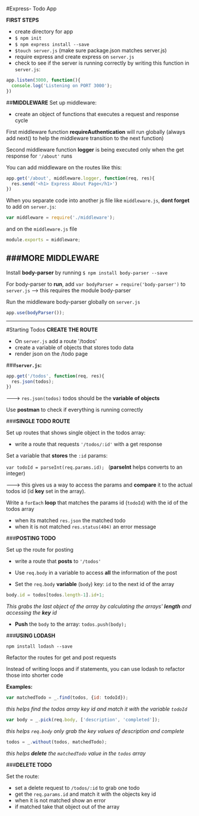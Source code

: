 #Express- Todo App

**FIRST STEPS**

- create directory for app
- ```$ npm init```
- ```$ npm express install --save```
- ```$touch server.js``` (make sure package.json matches server.js)
- require express and create express on ```server.js```
- check to see if the server is running correctly by writing this function in ```server.js```: 

```javascript
app.listen(3000, function(){
  console.log('Listening on PORT 3000');
})
```

##**MIDDLEWARE**
Set up middleware: 

- create an object of functions that executes a request and response cycle

First middleware function **requireAuthentication** will run globally
(always add next() to help the middleware transition to the next function)

Second middleware function **logger** is being executed only when the get response for `'/about'` runs

You can add middleware on the routes like this: 

```javascript
app.get('/about', middleware.logger, function(req, res){
  res.send('<h1> Express About Page</h1>')
})
```

When you separate code into another js file like `middleware.js`,
**dont forget** to add on `server.js`:

```javascript
var middleware = require('./middleware');
```

and on the ```middleware.js``` file 

```javascript
module.exports = middleware;
```

###MORE MIDDLEWARE
---
Install **body-parser** by running `$ npm install body-parser --save`

For body-parser to **run**, add `var bodyParser = require('body-parser')` to `server.js` --> this requires the module body-parser

Run the middleware body-parser globally on `server.js`

```javascript
app.use(bodyParser());
```

---

#Starting Todos
**CREATE THE ROUTE**

- On `server.js` add a route '/todos' 
- create a variable of objects that stores todo data
- render json on the /todo page

###**`server.js`:**

```javascript
app.get('/todos', function(req, res){
  res.json(todos);
})
```

---> ```res.json(todos)``` todos should be the **variable of objects**

Use **postman** to check if everything is running correctly

###**SINGLE TODO ROUTE**

Set up routes that shows single object in the todos array:

- write a route that requests `'/todos/:id'` with a get response

Set a variable that **stores** the `:id` params:

`var todoId = parseInt(req.params.id); ` (**parseInt** helps converts to an integer)

---> this gives us a way to access the params and **compare** it to the actual todos id (id **key** set in the array).

Write a `forEach` **loop** that matches the params id (`todoId`) with the id of the todos array

- when its matched `res.json` the matched todo
- when it is not matched `res.status(404)` an error message 

###**POSTING TODO**

Set up the route for posting 

- write a route that **posts** to `'/todos'` 

- Use `req.body` in a variable to access **all** the information of the post

- Set the `req.body` **variable** (`body`) key: `id` to the next id of the array

```javascript
body.id = todos[todos.length-1].id+1;
```

_This grabs the last object of the array by calculating the arrays' **length** and accessing the **key** id_

- **Push** the `body` to the array: ```todos.push(body);```

###**USING LODASH**

`npm install lodash --save` 

Refactor the routes for get and post requests

Instead of writing loops and if statements, you can use lodash to refactor those into shorter code

**Examples:**

```javascript
var matchedTodo = _.find(todos, {id: todoId});
```
_this helps find the todos array key id and match it with the variable `todoId`_

```javascript
var body = _.pick(req.body, ['description', 'completed']);
```
_this helps `req.body` only grab the key values of description and complete_

```javascript
todos = _.without(todos, matchedTodo);
```
_this helps **delete** the `matchedTodo` value in the `todos` array_

###**DELETE TODO**

Set the route:

- set a delete request to `/todos/:id` to grab one todo
- get the `req.params.id` and match it with the objects key id
- when it is not matched show an error
- if matched take that object out of the array